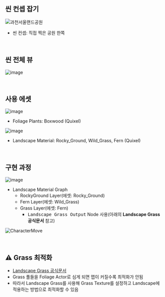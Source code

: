 ## 씬 컨셉 잡기
![과천서울랜드공원](https://github.com/user-attachments/assets/1030f178-805e-467f-a209-f1fa8b265b62)
- 씬 컨셉: 직접 찍은 공원 한쪽

<br/>

## 씬 전체 뷰
![image](https://github.com/user-attachments/assets/1e62aaf2-7339-4ba3-9368-a10182e190d7)

<br/>

## 사용 에셋
![image](https://github.com/user-attachments/assets/a28d49f6-b452-4126-b8d5-a1c63c208d21)
- Foliage Plants: Boxwood (Quixel)

![image](https://github.com/user-attachments/assets/b74a21bf-c90b-41c7-a1b2-f156243a4ea5)
- Landscape Material: Rocky_Ground, Wild_Grass, Fern (Quixel)

<br/>

## 구현 과정
![image](https://github.com/user-attachments/assets/a7057450-529b-4576-b740-9df0a4f2c8c2)
- Landscape Material Graph
  - RockyGround Layer(에셋: Rocky_Ground)
  - Fern Layer(에셋: Wild_Grass)
  - Grass Layer(에셋: Fern)
    - <tt>Landscape Grass Output</tt> Node 사용(아래의 **Landscape Grass 공식문서** 참고)

![CharacterMove](https://github.com/user-attachments/assets/845bc9c5-031b-47ad-a145-222652d3c3c7)


<br/>
  
## ⚠️ Grass 최적화
- [Landscape Grass 공식문서](https://dev.epicgames.com/documentation/ko-kr/unreal-engine/grass-quick-start-in-unreal-engine)
- Grass 풀들을 Foliage Actor로 심게 되면 맵이 커질수록 최적화가 안됨
- 따라서 Landscape Grass를 사용해 Grass Texture를 설정하고 Landscape에 적용하는 방법으로 최적화할 수 있음

<br/>
